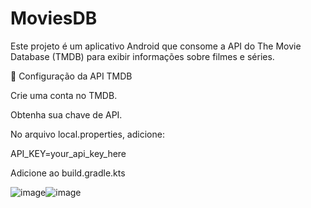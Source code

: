 # MoviesDB
Este projeto é um aplicativo Android que consome a API do The Movie Database (TMDB) para exibir informações sobre filmes e séries.

🔑 Configuração da API TMDB

Crie uma conta no TMDB.

Obtenha sua chave de API.

No arquivo local.properties, adicione:

API_KEY=your_api_key_here

Adicione ao build.gradle.kts

![image](https://github.com/user-attachments/assets/969e002c-4fca-4cf5-b168-ce113bafd4f4)![image](https://github.com/user-attachments/assets/64bc3694-74d3-47b6-9f45-61885dcdeb14)

